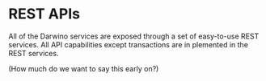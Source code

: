 # REST APIs
All of the Darwino services are exposed through a set of easy-to-use REST services. All API capabilities except transactions are in plemented in the REST services.


(How much do we want to say this early on?)